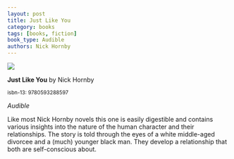 ```yaml
---
layout: post
title: Just Like You
category: books
tags: [books, fiction]
book_type: Audible
authors: Nick Hornby
---
```


<img src="http://books.google.com/books/content?id=U1j6DwAAQBAJ&printsec=frontcover&img=1&zoom=1&edge=curl&source=gbs_api"/>

**Just Like You** by Nick Hornby

<sup>isbn-13: 9780593288597</sup>

*Audible*

Like most Nick Hornby novels this one is easily digestible and contains various
insights into the nature of the human character and their relationships. The story
is told through the eyes of a white middle-aged divorcee and a (much) younger
black man. They develop a relationship that both are self-conscious about.
